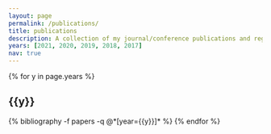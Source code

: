 ```yaml
---
layout: page
permalink: /publications/
title: publications
description: A collection of my journal/conference publications and registered patents.<br/><b>*</b> Equal contribution.
years: [2021, 2020, 2019, 2018, 2017]
nav: true
---
```


<div class="publications">

{% for y in page.years %}
  <h2 class="year">{{y}}</h2>
  {% bibliography -f papers -q @*[year={{y}}]* %}
{% endfor %}

</div>

